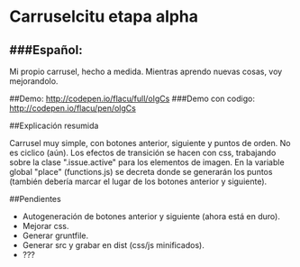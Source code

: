 # Carruselcitu etapa alpha

###Español:
------------------------

Mi propio carrusel, hecho a medida. Mientras aprendo nuevas cosas, voy mejorandolo.


##Demo: http://codepen.io/flacu/full/olgCs
###Demo con codigo: http://codepen.io/flacu/pen/olgCs 


##Explicación resumida

Carrusel muy simple, con botones anterior, siguiente y puntos de orden. No es ciclico (aún). Los efectos de transición se hacen con css, trabajando sobre la clase ".issue.active" para los elementos de imagen. En la variable global "place" (functions.js) se decreta donde se generarán los puntos (también debería marcar el lugar de los botones anterior y siguiente).

##Pendientes

- Autogeneración de botones anterior y siguiente (ahora está en duro).
- Mejorar css.
- Generar gruntfile.
- Generar src y grabar en dist (css/js minificados).
- ???
